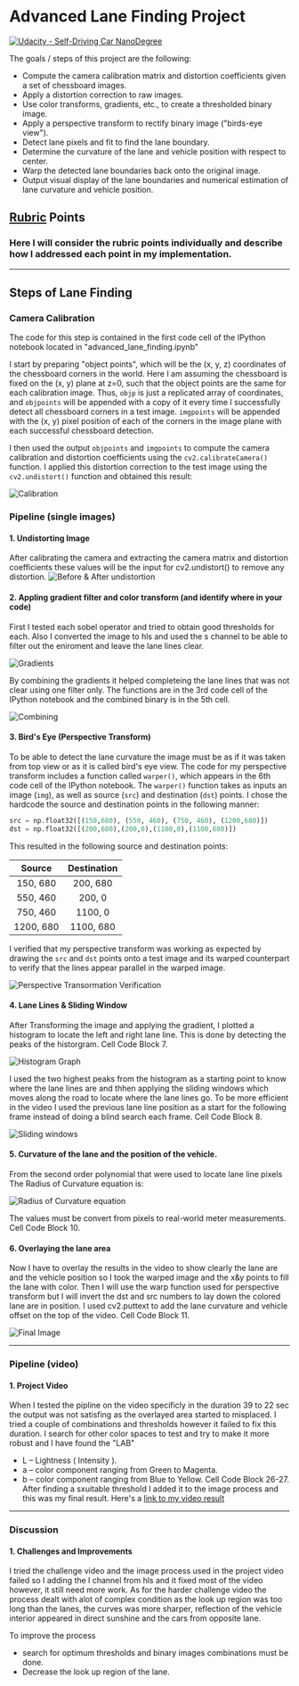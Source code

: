 # **Advanced Lane Finding Project**
[![Udacity - Self-Driving Car NanoDegree](https://s3.amazonaws.com/udacity-sdc/github/shield-carnd.svg)](http://www.udacity.com/drive)


The goals / steps of this project are the following:

* Compute the camera calibration matrix and distortion coefficients given a set of chessboard images.
* Apply a distortion correction to raw images.
* Use color transforms, gradients, etc., to create a thresholded binary image.
* Apply a perspective transform to rectify binary image ("birds-eye view").
* Detect lane pixels and fit to find the lane boundary.
* Determine the curvature of the lane and vehicle position with respect to center.
* Warp the detected lane boundaries back onto the original image.
* Output visual display of the lane boundaries and numerical estimation of lane curvature and vehicle position.

[//]: # (Image References)

[image1]: ./output_images/chessboard_lines.png "ChessBoard"
[image2]: ./output_images/undist.png "Road Transformed"
[image3]: ./output_images/gradient_filters.png "Binary Examples"
[image4]: ./output_images/combined.png "combined Example"
[image5]: ./output_images/birdeye.png "Fit Visual"
[image6]: ./output_images/histogram.png "histogram"
[image7]: ./output_images/detecting_lane_lines.png "lane-lines-highlighted"
[image8]: ./output_images/output.png "Output"
[image9]: ./output_images/radius.png "radius"

[video1]: ./output_videos/project_video_processed2.mp4 "Video"

## [Rubric](https://review.udacity.com/#!/rubrics/571/view) Points

### Here I will consider the rubric points individually and describe how I addressed each point in my implementation.  

---

## Steps of Lane Finding

### Camera Calibration

The code for this step is contained in the first code cell of the IPython notebook located in "advanced_lane_finding.ipynb" 

I start by preparing "object points", which will be the (x, y, z) coordinates of the chessboard corners in the world. Here I am assuming the chessboard is fixed on the (x, y) plane at z=0, such that the object points are the same for each calibration image.  Thus, `objp` is just a replicated array of coordinates, and `objpoints` will be appended with a copy of it every time I successfully detect all chessboard corners in a test image.  `imgpoints` will be appended with the (x, y) pixel position of each of the corners in the image plane with each successful chessboard detection.  

I then used the output `objpoints` and `imgpoints` to compute the camera calibration and distortion coefficients using the `cv2.calibrateCamera()` function.  I applied this distortion correction to the test image using the `cv2.undistort()` function and obtained this result: 

![Calibration][image1]

### Pipeline (single images)

#### 1. Undistorting Image

After calibrating the camera and extracting the camera matrix and distortion coefficients these values will be the input for cv2.undistort() to remove any distortion.
![Before & After undistortion][image2]

#### 2. Appling gradient filter and color transform (and identify where in your code)

First I tested each sobel operator and tried to obtain good thresholds for each. Also I converted the image to hls and used the s channel to be able to filter out the eniroment and leave the lane lines clear. 

![Gradients][image3]

By combining the gradients it helped completeing the lane lines that was not clear using one filter only. 
The functions are in the 3rd code cell of the IPython notebook and the combined binary is in the 5th cell.

![Combining][image4]


#### 3. Bird's Eye (Perspective Transform)
To be able to detect the lane curvature the image must be as if it was taken from top view or as it is called bird's eye view. 
The code for my perspective transform includes a function called `warper()`, which appears in the 6th code cell of the IPython notebook.  The `warper()` function takes as inputs an image (`img`), as well as source (`src`) and destination (`dst`) points.  I chose the hardcode the source and destination points in the following manner:

```python
src = np.float32([(150,680), (550, 460), (750, 460), (1200,680)])
dst = np.float32([(200,680),(200,0),(1100,0),(1100,680)])
```

This resulted in the following source and destination points:

| Source        | Destination   | 
|:-------------:|:-------------:| 
| 150, 680      | 200, 680      | 
| 550, 460      | 200, 0        |
| 750, 460      | 1100, 0       |
| 1200, 680     | 1100, 680     |

I verified that my perspective transform was working as expected by drawing the `src` and `dst` points onto a test image and its warped counterpart to verify that the lines appear parallel in the warped image.


![Perspective Transormation Verification][image5]

#### 4. Lane Lines & Sliding Window 
After Transforming the image and applying the gradient, I plotted a histogram to locate the left and right lane line. This is done by detecting the peaks of the historgram. Cell Code Block 7.

![Histogram Graph][image6]

I used the two highest peaks from the histogram as a starting point to know where the lane lines are and thhen applying the sliding windows which moves along the road to locate where the lane lines go. To be more efficient in the video I used the previous lane line position as a start for the following frame instead of doing a blind search each frame. Cell Code Block 8.

![Sliding windows][image7]

#### 5. Curvature of the lane and the position of the vehicle.
From the second order polynomial that were used to locate lane line pixels
The Radius of Curvature equation is:

![Radius of Curvature equation][image9]

The values must be convert from pixels to real-world meter measurements. Cell Code Block 10.

#### 6. Overlaying the lane area 

Now I have to overlay the results in the video to show clearly the lane are and the vehicle position so I took the warped image and the x&y points to fill the lane with color. Then I will use the warp function used for perspective transform but I will invert the dst and src numbers to lay down the colored lane are in position.
I used cv2.puttext to add the lane curvature and vehicle offset on the top of the video.
Cell Code Block 11.

![Final Image][image8]

---

### Pipeline (video)

#### 1. Project Video

When I tested the pipline on the video specificly in the duration 39 to 22 sec the output was not satisfing as the overlayed area started to misplaced. I tried a couple of combinations and thresholds however it failed to fix this duration. I search for other color spaces to test and try to make it more robust and I have found the "LAB" 
* L – Lightness ( Intensity ).
* a – color component ranging from Green to Magenta.
* b – color component ranging from Blue to Yellow.
Cell Code Block 26-27.
After finding a sxuitable threshold I added it to the image process and this was my final result.
Here's a [link to my video result](https://youtu.be/B5Lr3F7Bj2g)

---

### Discussion

#### 1. Challenges and Improvements

I tried the challenge video and the image process used in the project video failed so I adding the l channel from hls and it fixed most of the video however, it still need more work. As for the harder challenge video the process dealt with alot of complex condition as the look up region was too long than the lanes, the curves was more sharper, reflection of the vehicle interior appeared in direct sunshine and the cars from opposite lane. 

To improve the process 
- search for optimum thresholds and binary images combinations must be done.
- Decrease the look up region of the lane.
